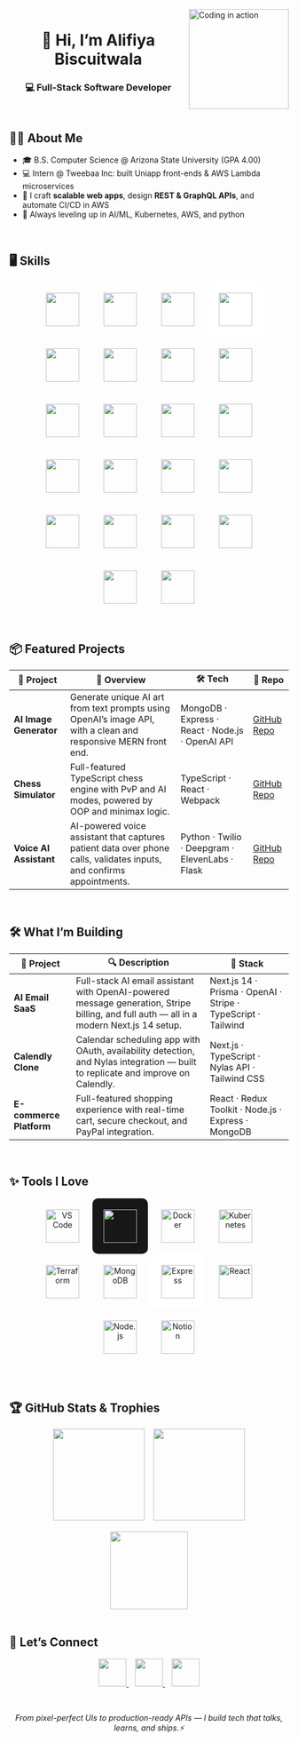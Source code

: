 <!-- README.md for alifiya2003 profile -->

<a href="https://github.com/alifiya2003">
  <img align="right" src="./assets/coding.gif" width="180" alt="Coding in action"/>
</a>

<div align="center">

# 👋 Hi, I’m **Alifiya Biscuitwala**  
### 💻 Full-Stack Software Developer

</div>

<br/>

## 🙋‍♀️ About Me

- 🎓 B.S. Computer Science @ Arizona State University (GPA 4.00)  
- 💻 Intern @ Tweebaa Inc: built Uniapp front-ends & AWS Lambda microservices  
- 🔧 I craft **scalable web apps**, design **REST & GraphQL APIs**, and automate CI/CD in AWS  
- 🌱 Always leveling up in AI/ML, Kubernetes, AWS, and python  

<br/>

## 🖥️ Skills

<div align="center">

<!-- All icons evenly spaced -->
<img src="https://cdn.jsdelivr.net/gh/devicons/devicon/icons/javascript/javascript-original.svg" height="60" style="padding: 20px"/>
<img src="https://cdn.jsdelivr.net/gh/devicons/devicon/icons/typescript/typescript-original.svg" height="60" style="padding: 20px"/>
<img src="https://cdn.jsdelivr.net/gh/devicons/devicon/icons/react/react-original.svg" height="60" style="padding: 20px"/>
<img src="https://cdn.jsdelivr.net/gh/devicons/devicon/icons/nextjs/nextjs-original.svg" height="60" style="padding: 20px; background: white; border-radius: 10px"/>
<img src="https://cdn.jsdelivr.net/gh/devicons/devicon/icons/nodejs/nodejs-original.svg" height="60" style="padding: 20px"/>
<img src="https://cdn.jsdelivr.net/gh/devicons/devicon/icons/go/go-original.svg" height="60" style="padding: 20px"/>
<img src="https://cdn.jsdelivr.net/gh/devicons/devicon/icons/python/python-original.svg" height="60" style="padding: 20px"/>
<img src="https://cdn.jsdelivr.net/gh/devicons/devicon/icons/spring/spring-original.svg" height="60" style="padding: 20px"/>
<img src="https://cdn.jsdelivr.net/gh/devicons/devicon/icons/fastapi/fastapi-original.svg" height="60" style="padding: 20px"/>
<img src="https://cdn.jsdelivr.net/gh/devicons/devicon/icons/graphql/graphql-plain.svg" height="60" style="padding: 20px"/>
<img src="https://cdn.jsdelivr.net/gh/devicons/devicon/icons/mongodb/mongodb-original.svg" height="60" style="padding: 20px"/>
<img src="https://cdn.jsdelivr.net/gh/devicons/devicon/icons/postgresql/postgresql-original.svg" height="60" style="padding: 20px"/>
<img src="https://cdn.jsdelivr.net/gh/devicons/devicon/icons/redis/redis-original.svg" height="60" style="padding: 20px"/>
<img src="https://cdn.jsdelivr.net/gh/devicons/devicon/icons/html5/html5-original.svg" height="60" style="padding: 20px"/>
<img src="https://cdn.jsdelivr.net/gh/devicons/devicon/icons/css3/css3-original.svg" height="60" style="padding: 20px"/>
<img src="https://cdn.jsdelivr.net/gh/devicons/devicon/icons/amazonwebservices/amazonwebservices-original-wordmark.svg" height="60" style="padding: 20px"/>
<img src="https://cdn.jsdelivr.net/gh/devicons/devicon/icons/docker/docker-original.svg" height="60" style="padding: 20px"/>
<img src="https://cdn.jsdelivr.net/gh/devicons/devicon/icons/kubernetes/kubernetes-plain.svg" height="60" style="padding: 20px"/>
<img src="https://cdn.jsdelivr.net/gh/devicons/devicon/icons/terraform/terraform-original.svg" height="60" style="padding: 20px"/>
<img src="https://cdn.jsdelivr.net/gh/devicons/devicon/icons/jenkins/jenkins-original.svg" height="60" style="padding: 20px"/>
<img src="https://cdn.jsdelivr.net/gh/devicons/devicon/icons/githubactions/githubactions-plain.svg" height="60" style="padding: 20px"/>
<img src="https://cdn.jsdelivr.net/gh/devicons/devicon/icons/postman/postman-original.svg" height="60" style="padding: 20px"/>

</div>

<br/>

## 📦 Featured Projects

| 🌟 Project | 💬 Overview | 🛠 Tech | 🔗 Repo |
|-----------|-------------|--------|---------|
| **AI Image Generator** | Generate unique AI art from text prompts using OpenAI’s image API, with a clean and responsive MERN front end. | MongoDB · Express · React · Node.js · OpenAI API | [GitHub Repo](https://github.com/alifiya2003/Image_generator.git) |
| **Chess Simulator** | Full-featured TypeScript chess engine with PvP and AI modes, powered by OOP and minimax logic. | TypeScript · React · Webpack | [GitHub Repo](https://github.com/alifiya2003/chess.git) |
| **Voice AI Assistant** | AI-powered voice assistant that captures patient data over phone calls, validates inputs, and confirms appointments. | Python · Twilio · Deepgram · ElevenLabs · Flask | [GitHub Repo](https://github.com/alifiya2003/voice_ai_assistant.git) |

<br/>

## 🛠️ What I’m Building

| 🚧 Project | 🔍 Description | 🧰 Stack |
|-----------|----------------|----------|
| **AI Email SaaS** | Full-stack AI email assistant with OpenAI-powered message generation, Stripe billing, and full auth — all in a modern Next.js 14 setup. | Next.js 14 · Prisma · OpenAI · Stripe · TypeScript · Tailwind |
| **Calendly Clone** | Calendar scheduling app with OAuth, availability detection, and Nylas integration — built to replicate and improve on Calendly. | Next.js · TypeScript · Nylas API · Tailwind CSS |
| **E-commerce Platform** | Full-featured shopping experience with real-time cart, secure checkout, and PayPal integration. | React · Redux Toolkit · Node.js · Express · MongoDB |

<br/>

## ✨ Tools I Love

<div align="center">

  <!-- Essential Tools -->
  <img src="https://cdn.jsdelivr.net/gh/devicons/devicon/icons/vscode/vscode-original.svg" height="60" style="padding: 20px" alt="VS Code"/>
  <img src="https://cdn.simpleicons.org/github/FFFFFF" height="60" style="padding: 20px; background-color: #181717; border-radius: 10px;" alt="GitHub"/>
  <img src="https://cdn.jsdelivr.net/gh/devicons/devicon/icons/docker/docker-original.svg" height="60" style="padding: 20px" alt="Docker"/>
  <img src="https://cdn.jsdelivr.net/gh/devicons/devicon/icons/kubernetes/kubernetes-plain.svg" height="60" style="padding: 20px" alt="Kubernetes"/>
  <img src="https://cdn.jsdelivr.net/gh/devicons/devicon/icons/terraform/terraform-original.svg" height="60" style="padding: 20px" alt="Terraform"/>
  <img src="https://cdn.jsdelivr.net/gh/devicons/devicon/icons/mongodb/mongodb-original.svg" height="60" style="padding: 20px" alt="MongoDB"/>
  <img src="https://cdn.simpleicons.org/express/339933" height="60" style="padding: 20px; background-color: #FFFFFF; border-radius: 10px;" alt="Express"/>
  <img src="https://cdn.jsdelivr.net/gh/devicons/devicon/icons/react/react-original.svg" height="60" style="padding: 20px" alt="React"/>
  <img src="https://cdn.jsdelivr.net/gh/devicons/devicon/icons/nodejs/nodejs-original.svg" height="60" style="padding: 20px" alt="Node.js"/>
  <img src="https://cdn.jsdelivr.net/gh/devicons/devicon/icons/notion/notion-original.svg" height="60" style="padding: 20px" alt="Notion"/>

</div>

<br/>

<br/>

## 🏆 GitHub Stats & Trophies

<div align="center">

  <!-- GitHub Stats - side by side, no border box or table -->
  <img src="https://github-readme-stats.vercel.app/api?username=alifiya2003&show_icons=true&theme=tokyonight&hide_border=true&hide_title=false&count_private=true" height="165"/>
  &nbsp;&nbsp;
  <img src="https://github-readme-stats.vercel.app/api/top-langs/?username=alifiya2003&layout=compact&theme=tokyonight&hide_border=true" height="165"/>
   <br/><br/>
  <!-- GitHub Trophies -->
<div align="center">
  <img 
    src="https://github-profile-trophy.vercel.app/?username=alifiya2003&theme=tokyonight&no-frame=true&no-ng=true&column=-1&title=Experience,Commits,PullRequest,Repositories"
    style="display: inline-block; height: 140px;"
  />
</div>




 

</div>



<br/>

## 💬 Let’s Connect

<p align="center">
  <a href="https://www.linkedin.com/in/alifiya-biscuitwala/" target="_blank">
    <img src="https://img.shields.io/badge/LinkedIn-Connect-blue?logo=linkedin" height="50"/>
  </a>
  &nbsp;&nbsp;
  <a href="mailto:alifiyabiscuitwala@gmail.com" target="_blank">
    <img src="https://img.shields.io/badge/Email-Hello-red?logo=gmail" height="50"/>
  </a>
  &nbsp;&nbsp;
  <a href="https://portfolio-alifiya.vercel.app/" target="_blank">
    <img src="https://img.shields.io/badge/Portfolio-Visit-dark?logo=vercel" height="50"/>
  </a>
</p>

<br/>

<p align="center"><em>From pixel-perfect UIs to production-ready APIs — I build tech that talks, learns, and ships.⚡</em></p>

